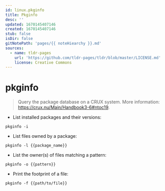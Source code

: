 ```yaml
---
id: linux.pkginfo
title: Pkginfo
desc: ''
updated: 1670145407146
created: 1670145407146
stub: false
isDir: false
gitNotePath: 'pages/{{ noteHiearchy }}.md'
sources:
  - name: tldr-pages
    url: 'https://github.com/tldr-pages/tldr/blob/master/LICENSE.md'
    license: Creative Commons
---
```

# pkginfo

> Query the package database on a CRUX system.
> More information: <https://crux.nu/Main/Handbook3-6#ntoc19>.

- List installed packages and their versions:

`pkginfo -i`

- List files owned by a package:

`pkginfo -l {{package_name}}`

- List the owner(s) of files matching a pattern:

`pkginfo -o {{pattern}}`

- Print the footprint of a file:

`pkginfo -f {{path/to/file}}`

